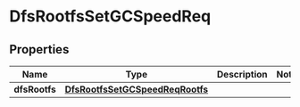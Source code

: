 # DfsRootfsSetGCSpeedReq

## Properties
Name | Type | Description | Notes
------------ | ------------- | ------------- | -------------
**dfsRootfs** | [**DfsRootfsSetGCSpeedReqRootfs**](DfsRootfsSetGCSpeedReqRootfs.md) |  | 
